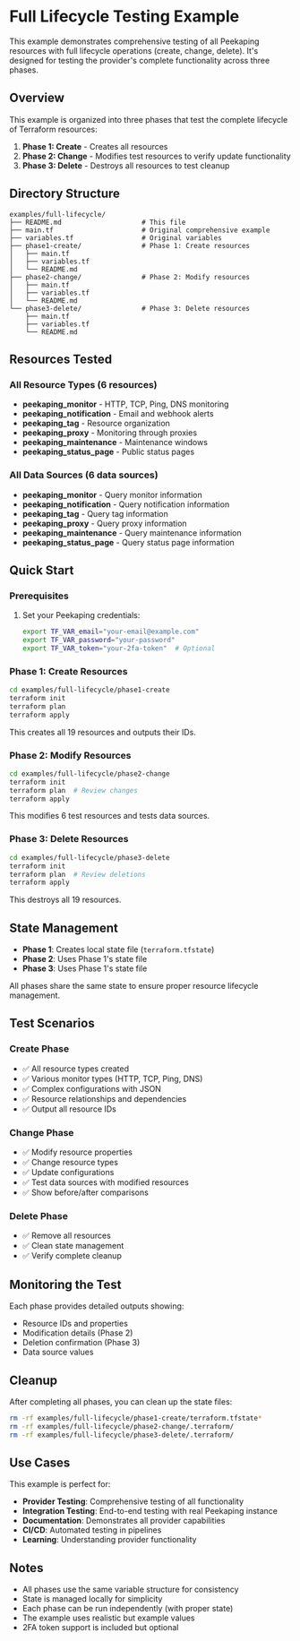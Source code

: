 # Full Lifecycle Testing Example

This example demonstrates comprehensive testing of all Peekaping resources with full lifecycle operations (create, change, delete). It's designed for testing the provider's complete functionality across three phases.

## Overview

This example is organized into three phases that test the complete lifecycle of Terraform resources:

1. **Phase 1: Create** - Creates all resources
2. **Phase 2: Change** - Modifies test resources to verify update functionality
3. **Phase 3: Delete** - Destroys all resources to test cleanup

## Directory Structure

```
examples/full-lifecycle/
├── README.md                    # This file
├── main.tf                      # Original comprehensive example
├── variables.tf                 # Original variables
├── phase1-create/               # Phase 1: Create resources
│   ├── main.tf
│   ├── variables.tf
│   └── README.md
├── phase2-change/               # Phase 2: Modify resources
│   ├── main.tf
│   ├── variables.tf
│   └── README.md
└── phase3-delete/               # Phase 3: Delete resources
    ├── main.tf
    ├── variables.tf
    └── README.md
```

## Resources Tested

### All Resource Types (6 resources)
- **peekaping_monitor** - HTTP, TCP, Ping, DNS monitoring
- **peekaping_notification** - Email and webhook alerts
- **peekaping_tag** - Resource organization
- **peekaping_proxy** - Monitoring through proxies
- **peekaping_maintenance** - Maintenance windows
- **peekaping_status_page** - Public status pages

### All Data Sources (6 data sources)
- **peekaping_monitor** - Query monitor information
- **peekaping_notification** - Query notification information
- **peekaping_tag** - Query tag information
- **peekaping_proxy** - Query proxy information
- **peekaping_maintenance** - Query maintenance information
- **peekaping_status_page** - Query status page information

## Quick Start

### Prerequisites

1. Set your Peekaping credentials:
   ```bash
   export TF_VAR_email="your-email@example.com"
   export TF_VAR_password="your-password"
   export TF_VAR_token="your-2fa-token"  # Optional
   ```

### Phase 1: Create Resources

```bash
cd examples/full-lifecycle/phase1-create
terraform init
terraform plan
terraform apply
```

This creates all 19 resources and outputs their IDs.

### Phase 2: Modify Resources

```bash
cd examples/full-lifecycle/phase2-change
terraform init
terraform plan  # Review changes
terraform apply
```

This modifies 6 test resources and tests data sources.

### Phase 3: Delete Resources

```bash
cd examples/full-lifecycle/phase3-delete
terraform init
terraform plan  # Review deletions
terraform apply
```

This destroys all 19 resources.

## State Management

- **Phase 1**: Creates local state file (`terraform.tfstate`)
- **Phase 2**: Uses Phase 1's state file
- **Phase 3**: Uses Phase 1's state file

All phases share the same state to ensure proper resource lifecycle management.

## Test Scenarios

### Create Phase
- ✅ All resource types created
- ✅ Various monitor types (HTTP, TCP, Ping, DNS)
- ✅ Complex configurations with JSON
- ✅ Resource relationships and dependencies
- ✅ Output all resource IDs

### Change Phase
- ✅ Modify resource properties
- ✅ Change resource types
- ✅ Update configurations
- ✅ Test data sources with modified resources
- ✅ Show before/after comparisons

### Delete Phase
- ✅ Remove all resources
- ✅ Clean state management
- ✅ Verify complete cleanup

## Monitoring the Test

Each phase provides detailed outputs showing:
- Resource IDs and properties
- Modification details (Phase 2)
- Deletion confirmation (Phase 3)
- Data source values

## Cleanup

After completing all phases, you can clean up the state files:

```bash
rm -rf examples/full-lifecycle/phase1-create/terraform.tfstate*
rm -rf examples/full-lifecycle/phase2-change/.terraform/
rm -rf examples/full-lifecycle/phase3-delete/.terraform/
```

## Use Cases

This example is perfect for:
- **Provider Testing**: Comprehensive testing of all functionality
- **Integration Testing**: End-to-end testing with real Peekaping instance
- **Documentation**: Demonstrates all provider capabilities
- **CI/CD**: Automated testing in pipelines
- **Learning**: Understanding provider functionality

## Notes

- All phases use the same variable structure for consistency
- State is managed locally for simplicity
- Each phase can be run independently (with proper state)
- The example uses realistic but example values
- 2FA token support is included but optional
